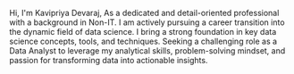 Hi, I'm Kavipriya Devaraj,
As a dedicated and detail-oriented professional with a background in Non-IT. 
I am actively pursuing a career transition into the dynamic field of data science. 
I bring a strong foundation in key data science concepts, tools, and techniques. 
Seeking a challenging role as a Data Analyst to leverage my analytical skills, problem-solving mindset, and passion for transforming data into actionable insights.
